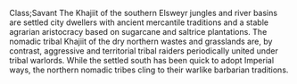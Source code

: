Class;Savant
The Khajiit of the southern Elsweyr jungles and river basins are settled city dwellers with ancient mercantile traditions and a stable agrarian aristocracy based on sugarcane and saltrice plantations. The nomadic tribal Khajiit of the dry northern wastes and grasslands are, by contrast, aggressive and territorial tribal raiders periodically united under tribal warlords. While the settled south has been quick to adopt Imperial ways, the northern nomadic tribes cling to their warlike barbarian traditions.